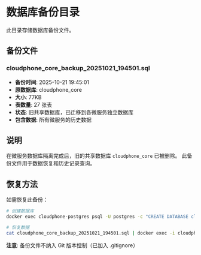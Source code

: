 # 数据库备份目录

此目录存储数据库备份文件。

## 备份文件

### cloudphone_core_backup_20251021_194501.sql
- **备份时间**: 2025-10-21 19:45:01
- **原数据库**: cloudphone_core
- **大小**: 77KB
- **表数量**: 27 张表
- **状态**: 旧共享数据库，已迁移到各微服务独立数据库
- **包含数据**: 所有微服务的历史数据

## 说明

在微服务数据库隔离完成后，旧的共享数据库 `cloudphone_core` 已被删除。
此备份文件用于数据恢复和历史记录查询。

## 恢复方法

如需恢复此备份：

```bash
# 创建数据库
docker exec cloudphone-postgres psql -U postgres -c "CREATE DATABASE cloudphone_core;"

# 恢复数据
cat cloudphone_core_backup_20251021_194501.sql | docker exec -i cloudphone-postgres psql -U postgres -d cloudphone_core
```

**注意**: 备份文件不纳入 Git 版本控制（已加入 .gitignore）

